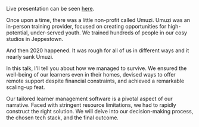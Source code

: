 Live presentation can be seen [here](https://sheenarbw.github.io/pres-escape-2023/).

Once upon a time, there was a little non-profit called Umuzi. Umuzi was an in-person training provider, focused on creating opportunities for high-potential, under-served youth. We trained hundreds of people in our cosy studios in Jeppestown.

And then 2020 happened. It was rough for all of us in different ways and it nearly sank Umuzi.

In this talk, I'll tell you about how we managed to survive. We ensured the well-being of our learners even in their homes, devised ways to offer remote support despite financial constraints, and achieved a remarkable scaling-up feat.

Our tailored learner management software is a pivotal aspect of our narrative. Faced with stringent resource limitations, we had to rapidly construct the right solution. We will delve into our decision-making process, the chosen tech stack, and the final outcome.